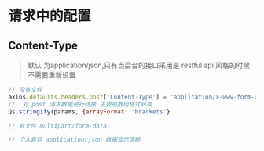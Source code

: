 # 请求中的配置

## Content-Type 

> 默认 为application/json,只有当后台的接口采用是 restful api 风格的时候不需要重新设置

```javascript
// 没有文件 
axios.defaults.headers.post['Content-Type'] = 'application/x-www-form-urlencoded';
//  对 post 请求数据进行转换 主要是数组格式转换
Qs.stringify(params, {arrayFormat: 'brackets'}

// 有文件 multipart/form-data

// 个人喜欢 application/json 数据显示清晰

```



